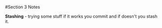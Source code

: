 #Section 3 Notes

**Stashing** - trying some stuff if it works you commit and if doesn't you stash it.
